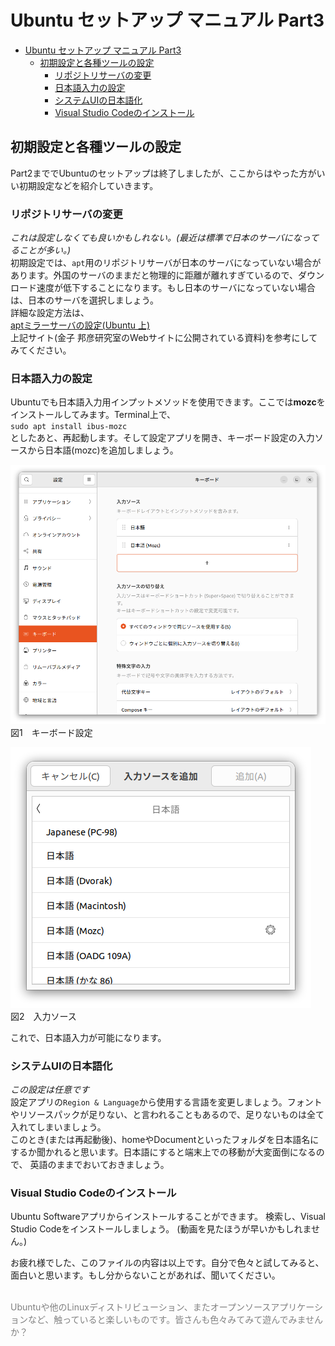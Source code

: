 # Ubuntu セットアップ マニュアル Part3
- [Ubuntu セットアップ マニュアル Part3](#ubuntu-セットアップ-マニュアル-part3)
  - [初期設定と各種ツールの設定](#初期設定と各種ツールの設定)
    - [リポジトリサーバの変更](#リポジトリサーバの変更)
    - [日本語入力の設定](#日本語入力の設定)
    - [システムUIの日本語化](#システムuiの日本語化)
    - [Visual Studio Codeのインストール](#visual-studio-codeのインストール)

## 初期設定と各種ツールの設定
Part2まででUbuntuのセットアップは終了しましたが、ここからはやった方がいい初期設定などを紹介していきます。

### リポジトリサーバの変更
*これは設定しなくても良いかもしれない。(最近は標準で日本のサーバになってることが多い。)*<br>
初期設定では、`apt`用のリポジトリサーバが日本のサーバになっていない場合があります。外国のサーバのままだと物理的に距離が離れすぎているので、ダウンロード速度が低下することになります。もし日本のサーバになっていない場合は、日本のサーバを選択しましょう。<br>
詳細な設定方法は、<br>
<a href="https://www.kkaneko.jp/tools/server/mirror.html" target="_blank" rel="noopener noreferrer">aptミラーサーバの設定(Ubuntu 上)</a> <br>
上記サイト(金子 邦彦研究室のWebサイトに公開されている資料)を参考にしてみてください。

### 日本語入力の設定
Ubuntuでも日本語入力用インプットメソッドを使用できます。ここでは**mozc**をインストールしてみます。Terminal上で、<br>
`sudo apt install ibus-mozc`<br>
としたあと、再起動します。そして設定アプリを開き、キーボード設定の入力ソースから日本語(mozc)を追加しましょう。<br>

![キーボード設定](src/key_settings.png)<br>
図1　キーボード設定

![キーボード設定](src/input_settings.png)<br>
図2　入力ソース

これで、日本語入力が可能になります。

### システムUIの日本語化
*この設定は任意です*<br>
設定アプリの`Region & Language`から使用する言語を変更しましょう。フォントやリソースパックが足りない、と言われることもあるので、足りないものは全て入れてしまいましょう。<br>
このとき(または再起動後)、homeやDocumentといったフォルダを日本語名にするか聞かれると思います。日本語にすると端末上での移動が大変面倒になるので、 英語のままでおいておきましょう。


### Visual Studio Codeのインストール
Ubuntu Softwareアプリからインストールすることができます。
検索し、Visual Studio Codeをインストールしましょう。
(動画を見たほうが早いかもしれません。)<br>

お疲れ様でした、このファイルの内容は以上です。自分で色々と試してみると、面白いと思います。もし分からないことがあれば、聞いてください。<br><br>

<span style="color: gray">
Ubuntuや他のLinuxディストリビューション、またオープンソースアプリケーションなど、触っていると楽しいものです。皆さんも色々みてみて遊んでみませんか？
</span>